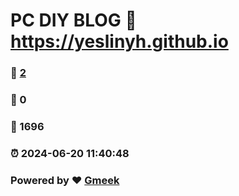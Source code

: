 # PC DIY BLOG :link: https://yeslinyh.github.io 
### :page_facing_up: [2](https://yeslinyh.github.io/tag.html) 
### :speech_balloon: 0 
### :hibiscus: 1696 
### :alarm_clock: 2024-06-20 11:40:48 
### Powered by :heart: [Gmeek](https://github.com/Meekdai/Gmeek)
